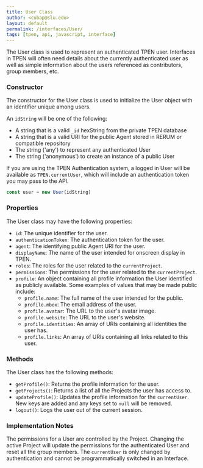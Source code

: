 ```yaml
---
title: User Class
author: <cubap@slu.edu>
layout: default
permalink: /interfaces/User/
tags: [tpen, api, javascript, interface]
---
```


The User class is used to represent an authenticated TPEN user. Interfaces in TPEN will often need details about the currently authenticated user as well as simple information about the users referenced as contributors, group members, etc.

### Constructor

The constructor for the User class is used to initialize the User object with an identifier unique among users.

An `idString` will be one of the following:

* A string that is a valid `_id` hexString from the private TPEN database
* A string that is a valid URI for the public Agent stored in RERUM or compatible repository
* The string ('any') to represent any authenticated User
* The string ('anonymous') to create an instance of a public User

If you are using the TPEN Authentication system, a logged in User will be available as `TPEN.currentUser`, which will include
an authentication token you may pass to the API.

```javascript
const user = new User(idString)
```

### Properties

The User class may have the following properties:

* `id`: The unique identifier for the user.
* `authenticationToken`: The authentication token for the user.
* `agent`: The identifying public Agent URI for the user.
* `displayName`: The name of the user intended for onscreen display in TPEN.
* `roles`: The roles for the user related to the `currentProject`.
* `permissions`: The permissions for the user related to the `currentProject`.
* `profile`: An object containing all profile information the User identified as publicly available. Some examples of values that may be made public include:
  * `profile.name`: The full name of the user intended for the public.
  * `profile.mbox`: The email address of the user.
  * `profile.avatar`: The URL to the user's avatar image.
  * `profile.website`: The URL to the user's website.
  * `profile.identities`: An array of URIs containing all identities the user has.
  * `profile.links`: An array of URIs containing all links related to this user.

### Methods

The User class has the following methods:

* `getProfile()`: Returns the profile information for the user.
* `getProjects()`: Returns a list of all the Projects the user has access to.
* `updateProfile()`: Updates the profile information for the `currentUser`. New keys are added and any keys set to `null` will be removed.
* `logout()`: Logs the user out of the current session.

### Implementation Notes

The permissions for a User are controlled by the Project. Changing the active Project will update the permissions for the authenticated User and reset all the group members. The `currentUser` is only changed by authentication and cannot be programmatically switched in an Interface.

